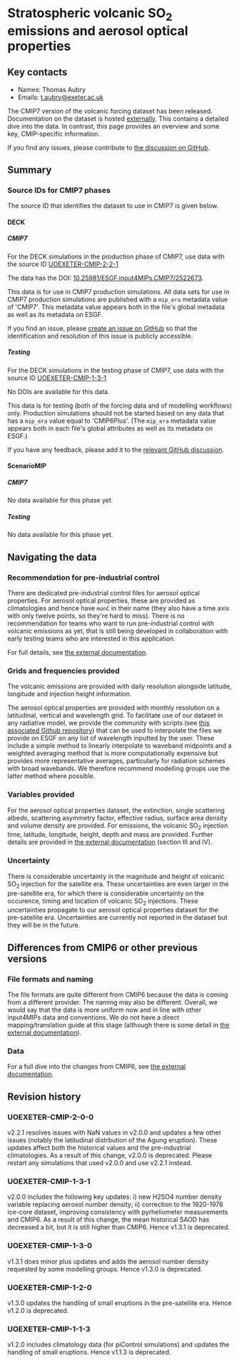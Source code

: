 <!--- These values are used by `fill-out-auto-generated-sections.py` -->
<!--- forcing="volcanic" -->
<!--- source_id_stub="UOEXETER-CMIP" -->
# Stratospheric volcanic SO<sub>2</sub> emissions and aerosol optical properties

## Key contacts

- Names: Thomas Aubry
- Emails: t.aubry@exeter.ac.uk

The CMIP7 version of the volcanic forcing dataset has been released.
Documentation on the dataset is hosted
[externally](https://docs.google.com/document/d/1blX5kv0We1BteqWzMKs0OuhazAcAonay/edit?usp=sharing&ouid=104358532925985160745&rtpof=true&sd=true).
This contains a detailed dive into the data.
In contrast, this page provides an overview and some key, CMIP-specific information.

If you find any issues, please contribute to
[the discussion on GitHub](https://github.com/PCMDI/input4MIPs_CVs/discussions/175).

## Summary

<!--- begin-cmip7-phases-source-ids -->
<!--- Do not edit this section, it is automatically updated when the docs are built -->
### Source IDs for CMIP7 phases

The source ID that identifies the dataset to use in CMIP7 is given below.

#### DECK

##### CMIP7

For the DECK simulations in the production phase of CMIP7, use data with the source ID [UOEXETER-CMIP-2-2-1](https://aims2.llnl.gov/search?project=input4MIPs&versionType=all&activeFacets=%7B%22source_id%22%3A%22UOEXETER-CMIP-2-2-1%22%7D)

The data has the DOI: [10.25981/ESGF.input4MIPs.CMIP7/2522673](https://doi.org/10.25981/ESGF.input4MIPs.CMIP7/2522673).

This data is for use in CMIP7 production simulations.
All data sets for use in CMIP7 production simulations are published with a `mip_era` metadata value of 'CMIP7'.
This metadata value appears both in the file's global metadata as well as its metadata on ESGF.

If you find an issue, please
[create an issue on GitHub](https://github.com/PCMDI/input4MIPs_CVs/issues/new?template=data_issue.md)
so that the identification and resolution of this issue is publicly accessible.

##### Testing

For the DECK simulations in the testing phase of CMIP7, use data with the source ID [UOEXETER-CMIP-1-3-1](https://aims2.llnl.gov/search?project=input4MIPs&versionType=all&activeFacets=%7B%22source_id%22%3A%22UOEXETER-CMIP-1-3-1%22%7D)

No DOIs are available for this data.

This data is for testing (both of the forcing data and of modelling workflows) only.
Production simulations should not be started based on any data that has a `mip_era` value equal to 'CMIP6Plus'.
(The `mip_era` metadata value appears both in each file's global attributes as well as its metadata on ESGF.)

If you have any feedback, please add it to the [relevant GitHub discussion](https://github.com/PCMDI/input4MIPs_CVs/discussions).

#### ScenarioMIP

##### CMIP7

No data available for this phase yet.

##### Testing

No data available for this phase yet.

<!--- end-cmip7-phases-source-ids -->

## Navigating the data

### Recommendation for pre-industrial control

There are dedicated pre-industrial control files for aerosol optical properties.
For aerosol optical properties, these are provided as climatologies
and hence have `monC` in their name
(they also have a time axis with only twelve points, so they're hard to miss).
There is no recommendation for teams who want to run pre-industrial control
with volcanic emissions as yet, that is still being developed
in collaboration with early testing teams who are interested in this application.

For full details, see
[the external documentation](https://docs.google.com/document/d/1blX5kv0We1BteqWzMKs0OuhazAcAonay/edit?usp=sharing&ouid=104358532925985160745&rtpof=true&sd=true).

### Grids and frequencies provided

The volcanic emissions are provided with daily resolution
alongside latitude, longitude and injection height information.

The aerosol optical properties are provided with monthly resolution
on a latitudinal, vertical and wavelength grid.
To facilitate use of our dataset in any radiative model,
we provide the community with scripts
(see [this associated Github repository](https://github.com/MetOffice/CMIP7_volcanic_aerosol_forcing/tree/main))
that can be used to interpolate the files we provide on ESGF on any list of wavelength inputted by the user.
These include a simple method to linearly interpolate to waveband midpoints
and a weighted averaging method that is more computationally expensive
but provides more representative averages, particularly for radiation schemes with broad wavebands.
We therefore recommend modelling groups use the latter method where possible.

### Variables provided

For the aerosol optical properties dataset,
the extinction, single scattering albedo, scattering asymmetry factor,
effective radius, surface area density and volume density are provided.
For emissions, the volcanic SO<sub>2</sub> injection time,
latitude, longitude, height, depth and mass are provided.
Further details are provided in
[the external documentation](https://docs.google.com/document/d/1blX5kv0We1BteqWzMKs0OuhazAcAonay/edit?usp=sharing&ouid=104358532925985160745&rtpof=true&sd=true)
(section III and IV).

### Uncertainty

There is considerable uncertainty in the magnitude
and height of volcanic SO<sub>2</sub> injection for the satellite era.
These uncertainties are even larger in the pre-satellite era,
for which there is considerable uncertainty
on the occurence, timing and location of volcanic SO<sub>2</sub> injections.
These uncertainties propagate to our aerosol optical properties dataset for the pre-satellite era.
Uncertainties are currently not reported in the dataset but they will be in the future.

## Differences from CMIP6 or other previous versions

### File formats and naming

The file formats are quite different from CMIP6
because the data is coming from a different provider.
The naming may also be different.
Overall, we would say that the data is more uniform now
and in line with other input4MIPs data and conventions.
We do not have a direct mapping/translation guide at this stage
(although there is some detail in
[the external documentation](https://docs.google.com/document/d/1blX5kv0We1BteqWzMKs0OuhazAcAonay/edit?usp=sharing&ouid=104358532925985160745&rtpof=true&sd=true)).

### Data

For a full dive into the changes from CMIP6, see
[the external documentation](https://docs.google.com/document/d/1blX5kv0We1BteqWzMKs0OuhazAcAonay/edit?usp=sharing&ouid=104358532925985160745&rtpof=true&sd=true).

<!--- begin-revision-history -->
<!--- Do not edit this section, it is automatically updated when the docs are built -->
## Revision history

### UOEXETER-CMIP-2-0-0

v2.2.1 resolves issues with NaN values in v2.0.0 and updates a few other issues (notably the
latitudinal distrbution of the Agung eruption). These updates affect both the historical values and
the pre-industrial climatologies. As a result of this change, v2.0.0 is deprecated. Please restart
any simulations that used v2.0.0 and use v2.2.1 instead.

### UOEXETER-CMIP-1-3-1

v2.0.0 includes the following key updates: i) new H2SO4 number density variable replacing aerosol
number density; ii) correction to the 1920-1978 ice-core dataset, improving consistency with
pyrheliometer measurements and CMIP6. As a result of this change, the mean historical SAOD has
decreased a bit, but it is still higher than CMIP6. Hence v1.3.1 is deprecated.

### UOEXETER-CMIP-1-3-0

v1.3.1 does minor plus updates and adds the aerosol number density requested by some modelling
groups. Hence v1.3.0 is deprecated.

### UOEXETER-CMIP-1-2-0

v1.3.0 updates the handling of small eruptions in the pre-satellite era. Hence v1.2.0 is deprecated.

### UOEXETER-CMIP-1-1-3

v1.2.0 includes climatology data (for piControl simulations) and updates the handling of small
eruptions. Hence v1.1.3 is deprecated.

<!--- end-revision-history -->
